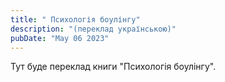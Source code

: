 ```yaml
---
title: " Психологія боулінгу"
description: "(переклад українською)"
pubDate: "May 06 2023"
---
```


Тут буде переклад книги "Психологія боулінгу".
